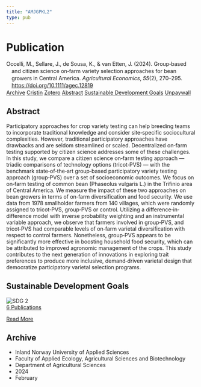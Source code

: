```yaml
---
title: "AMJGPKL2"
type: pub
---
```

<h1>Publication</h1>
<article id="csl-bib-container-AMJGPKL2" class="csl-bib-container">
  <div class="csl-bib-body" style="line-height: 1.35; padding-left: 1em; text-indent:-1em;">
  <div class="csl-entry">Occelli, M., Sellare, J., de Sousa, K., &amp; van Etten, J. (2024). Group&#x2010;based and citizen science on&#x2010;farm variety selection approaches for bean growers in Central America. <i>Agricultural Economics</i>, <i>55</i>(2), 270&#x2013;295. <a href="https://doi.org/10.1111/agec.12819">https://doi.org/10.1111/agec.12819</a></div>
</div>
  <div class="csl-bib-buttons">
    <a href="#taxonomy-article-AMJGPKL2" class="csl-bib-button">Archive</a>
    <a href="https://app.cristin.no/results/show.jsf?id=2244632" alt="Cristin URL" class="csl-bib-button">Cristin</a>
    <a href="http://zotero.org/groups/5402882/items/AMJGPKL2" alt="Zotero URL" class="csl-bib-button">Zotero</a>
    <a href="#abstract-article-AMJGPKL2" class="csl-bib-button">Abstract</a>
    <a href="#sdg-article-AMJGPKL2" class="csl-bib-button">Sustainable Development Goals</a>
    <a href="https://onlinelibrary.wiley.com/doi/pdfdirect/10.1111/agec.12819" class="csl-bib-button">Unpaywall</a>
  </div>
  <div id="csl-bib-meta-container-AMJGPKL2"></div>
</article>
<div id="csl-bib-meta-AMJGPKL2" class="csl-bib-meta">
  <article id="abstract-article-AMJGPKL2" class="abstract-article">
    <h1>Abstract</h1>
    Participatory approaches for crop variety testing can help breeding teams to incorporate traditional knowledge and consider site‐specific sociocultural complexities. However, traditional participatory approaches have drawbacks and are seldom streamlined or scaled. Decentralized on‐farm testing supported by citizen science addresses some of these challenges. In this study, we compare a citizen science on‐farm testing approach — triadic comparisons of technology options (tricot‐PVS) — with the benchmark state‐of‐the‐art group‐based participatory variety testing approach (group‐PVS) over a set of socioeconomic outcomes. We focus on on‐farm testing of common bean (Phaseolus vulgaris L.) in the Trifinio area of Central America. We measure the impact of these two approaches on bean growers in terms of on‐farm diversification and food security. We use data from 1978 smallholder farmers from 140 villages, which were randomly assigned to tricot‐PVS, group‐PVS or control. Utilizing a difference‐in‐difference model with inverse probability weighting and an instrumental variable approach, we observe that farmers involved in group‐PVS, and tricot‐PVS had comparable levels of on‐farm varietal diversification with respect to control farmers. Nonetheless, group‐PVS appears to be significantly more effective in boosting household food security, which can be attributed to improved agronomic management of the crops. This study contributes to the next generation of innovations in exploring trait preferences to produce more inclusive, demand‐driven varietal design that democratize participatory varietal selection programs.
  </article>
  <article id="sdg-article-AMJGPKL2" class="sdg-article">
    <h1>Sustainable Development Goals</h1>
    <div class="sdg-container"><div id="sdg2" class="sdg"> <img src="{{< params subfolder >}}images/sdg/sdg02_en.png" class="image" alt="SDG 2"> <div class="sdg-overlay"> <a href="{{< params subfolder >}}en/archive/?sdg=2#archive" class="sdg-publication-count"><span>6</span> Publications</a> <p><a href="https://sdgs.un.org/goals/goal2" class="sdg-read-more">Read More</a></p> </div> </div></div>
  </article>
  <article id="taxonomy-article-AMJGPKL2" class="taxonomy-article">
    <h1>Archive</h1>
    <ul>
      <li>Inland Norway University of Applied Sciences</li>
      <li>Faculty of Applied Ecology, Agricultural Sciences and Biotechnology</li>
      <li>Department of Agricultural Sciences</li>
      <li>2024</li>
      <li>February</li>
    </ul>
  </article>
</div>
